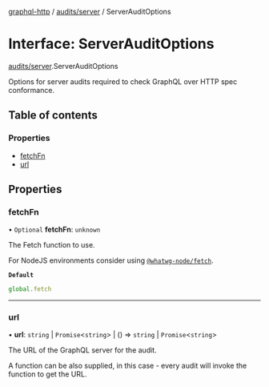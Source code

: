 [graphql-http](../README.md) / [audits/server](../modules/audits_server.md) / ServerAuditOptions

# Interface: ServerAuditOptions

[audits/server](../modules/audits_server.md).ServerAuditOptions

Options for server audits required to check GraphQL over HTTP spec conformance.

## Table of contents

### Properties

- [fetchFn](audits_server.ServerAuditOptions.md#fetchfn)
- [url](audits_server.ServerAuditOptions.md#url)

## Properties

### fetchFn

• `Optional` **fetchFn**: `unknown`

The Fetch function to use.

For NodeJS environments consider using [`@whatwg-node/fetch`](https://github.com/ardatan/whatwg-node/tree/master/packages/fetch).

**`Default`**

```ts
global.fetch
```

___

### url

• **url**: `string` \| `Promise`<`string`\> \| () => `string` \| `Promise`<`string`\>

The URL of the GraphQL server for the audit.

A function can be also supplied, in this case -
every audit will invoke the function to get the URL.
